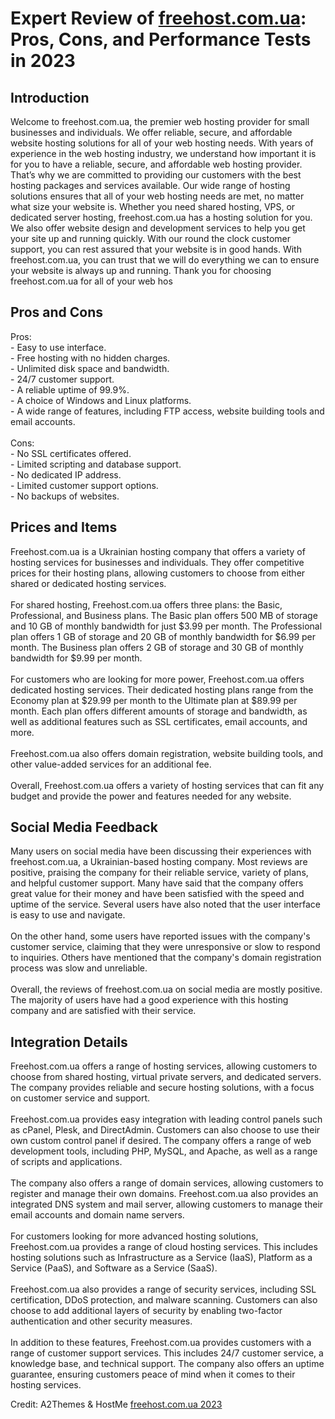 <h1>Expert Review of <a href="https://a2themes.com/freehostcomua-reviews">freehost.com.ua</a>: Pros, Cons, and Performance Tests in 2023</h1>
<h2>Introduction</h2>
Welcome to freehost.com.ua, the premier web hosting provider for small businesses and individuals. We offer reliable, secure, and affordable website hosting solutions for all of your web hosting needs. With years of experience in the web hosting industry, we understand how important it is for you to have a reliable, secure, and affordable web hosting provider. That’s why we are committed to providing our customers with the best hosting packages and services available. Our wide range of hosting solutions ensures that all of your web hosting needs are met, no matter what size your website is. Whether you need shared hosting, VPS, or dedicated server hosting, freehost.com.ua has a hosting solution for you. We also offer website design and development services to help you get your site up and running quickly. With our round the clock customer support, you can rest assured that your website is in good hands. With freehost.com.ua, you can trust that we will do everything we can to ensure your website is always up and running. Thank you for choosing freehost.com.ua for all of your web hos
<h2>Pros and Cons</h2>
Pros:<br>- Easy to use interface.<br>- Free hosting with no hidden charges.<br>- Unlimited disk space and bandwidth.<br>- 24/7 customer support.<br>- A reliable uptime of 99.9%.<br>- A choice of Windows and Linux platforms.<br>- A wide range of features, including FTP access, website building tools and email accounts.<br><br>Cons:<br>- No SSL certificates offered.<br>- Limited scripting and database support.<br>- No dedicated IP address.<br>- Limited customer support options.<br>- No backups of websites.
<h2>Prices and Items</h2>
Freehost.com.ua is a Ukrainian hosting company that offers a variety of hosting services for businesses and individuals. They offer competitive prices for their hosting plans, allowing customers to choose from either shared or dedicated hosting services. <br><br>For shared hosting, Freehost.com.ua offers three plans: the Basic, Professional, and Business plans. The Basic plan offers 500 MB of storage and 10 GB of monthly bandwidth for just $3.99 per month. The Professional plan offers 1 GB of storage and 20 GB of monthly bandwidth for $6.99 per month. The Business plan offers 2 GB of storage and 30 GB of monthly bandwidth for $9.99 per month. <br><br>For customers who are looking for more power, Freehost.com.ua offers dedicated hosting services. Their dedicated hosting plans range from the Economy plan at $29.99 per month to the Ultimate plan at $89.99 per month. Each plan offers different amounts of storage and bandwidth, as well as additional features such as SSL certificates, email accounts, and more. <br><br>Freehost.com.ua also offers domain registration, website building tools, and other value-added services for an additional fee. <br><br>Overall, Freehost.com.ua offers a variety of hosting services that can fit any budget and provide the power and features needed for any website.
<h2>Social Media Feedback</h2>
Many users on social media have been discussing their experiences with freehost.com.ua, a Ukrainian-based hosting company. Most reviews are positive, praising the company for their reliable service, variety of plans, and helpful customer support. Many have said that the company offers great value for their money and have been satisfied with the speed and uptime of the service. Several users have also noted that the user interface is easy to use and navigate.<br><br>On the other hand, some users have reported issues with the company's customer service, claiming that they were unresponsive or slow to respond to inquiries. Others have mentioned that the company's domain registration process was slow and unreliable.<br><br>Overall, the reviews of freehost.com.ua on social media are mostly positive. The majority of users have had a good experience with this hosting company and are satisfied with their service.
<h2>Integration Details</h2>
Freehost.com.ua offers a range of hosting services, allowing customers to choose from shared hosting, virtual private servers, and dedicated servers. The company provides reliable and secure hosting solutions, with a focus on customer service and support.<br><br>Freehost.com.ua provides easy integration with leading control panels such as cPanel, Plesk, and DirectAdmin. Customers can also choose to use their own custom control panel if desired. The company offers a range of web development tools, including PHP, MySQL, and Apache, as well as a range of scripts and applications.<br><br>The company also offers a range of domain services, allowing customers to register and manage their own domains. Freehost.com.ua also provides an integrated DNS system and mail server, allowing customers to manage their email accounts and domain name servers.<br><br>For customers looking for more advanced hosting solutions, Freehost.com.ua provides a range of cloud hosting services. This includes hosting solutions such as Infrastructure as a Service (IaaS), Platform as a Service (PaaS), and Software as a Service (SaaS).<br><br>Freehost.com.ua also provides a range of security services, including SSL certification, DDoS protection, and malware scanning. Customers can also choose to add additional layers of security by enabling two-factor authentication and other security measures.<br><br>In addition to these features, Freehost.com.ua provides customers with a range of customer support services. This includes 24/7 customer service, a knowledge base, and technical support. The company also offers an uptime guarantee, ensuring customers peace of mind when it comes to their hosting services.
<p>Credit: A2Themes & HostMe <a href="https://a2themes.com/freehostcomua-reviews">freehost.com.ua 2023</a></p>